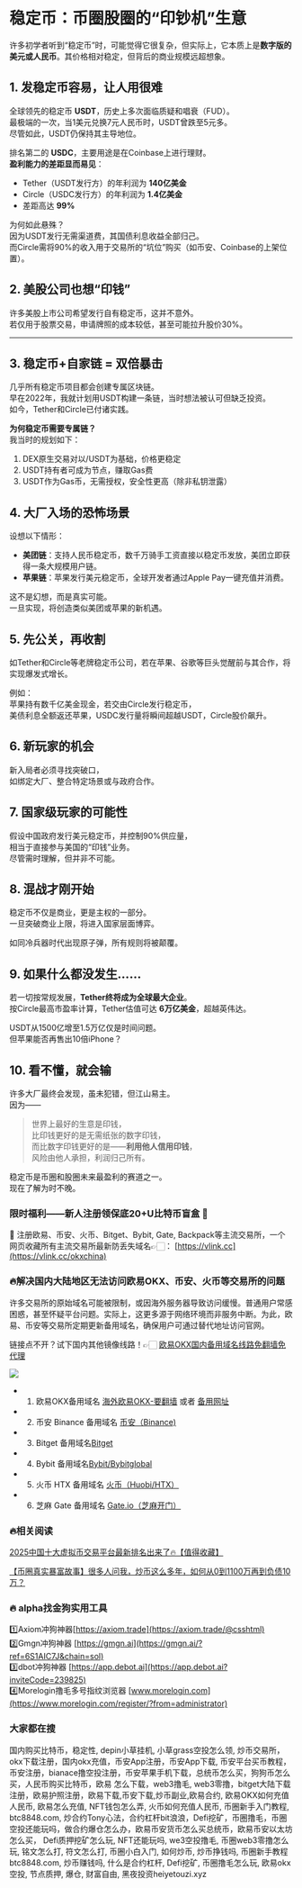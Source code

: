 # 稳定币：币圈股圈的“印钞机”生意

许多初学者听到“稳定币”时，可能觉得它很复杂，但实际上，它本质上是**数字版的美元或人民币**。其价格相对稳定，但背后的商业规模远超想象。

## 1. 发稳定币容易，让人用很难

全球领先的稳定币 **USDT**，历史上多次面临质疑和唱衰（FUD）。  
最极端的一次，当1美元兑换7元人民币时，USDT曾跌至5元多。  
尽管如此，USDT仍保持其主导地位。

排名第二的 **USDC**，主要用途是在Coinbase上进行理财。  
**盈利能力的差距显而易见**：

- Tether（USDT发行方）的年利润为 **140亿美金**
- Circle（USDC发行方）的年利润为 **1.4亿美金**
- 差距高达 **99%**

为何如此悬殊？  
因为USDT发行无需渠道费，其国债利息收益全部归己。  
而Circle需将90%的收入用于交易所的“坑位”购买（如币安、Coinbase的上架位置）。

## 2. 美股公司也想“印钱”

许多美股上市公司希望发行自有稳定币，这并不意外。  
若仅用于股票交易，申请牌照的成本较低，甚至可能拉升股价30%。

---

## 3. 稳定币+自家链 = 双倍暴击

几乎所有稳定币项目都会创建专属区块链。  
早在2022年，我就计划用USDT构建一条链，当时想法被认可但缺乏投资。  
如今，Tether和Circle已付诸实践。

**为何稳定币需要专属链？**  
我当时的规划如下：

1. DEX原生交易对以/USDT为基础，价格更稳定  
2. USDT持有者可成为节点，赚取Gas费  
3. USDT作为Gas币，无需授权，安全性更高（除非私钥泄露）

## 4. 大厂入场的恐怖场景

设想以下情形：

- **美团链**：支持人民币稳定币，数千万骑手工资直接以稳定币发放，美团立即获得一条大规模用户链。
- **苹果链**：苹果发行美元稳定币，全球开发者通过Apple Pay一键充值并消费。

这不是幻想，而是真实可能。  
一旦实现，将创造类似美团或苹果的新机遇。

## 5. 先公关，再收割

如Tether和Circle等老牌稳定币公司，若在苹果、谷歌等巨头觉醒前与其合作，将实现爆发式增长。

例如：  
苹果持有数千亿美金现金，若交由Circle发行稳定币，  
美债利息全额返还苹果，USDC发行量将瞬间超越USDT，Circle股价飙升。

## 6. 新玩家的机会

新入局者必须寻找突破口，  
如绑定大厂、整合特定场景或与政府合作。

## 7. 国家级玩家的可能性

假设中国政府发行美元稳定币，并控制90%供应量，  
相当于直接参与美国的“印钱”业务。  
尽管需时理解，但并非不可能。

## 8. 混战才刚开始

稳定币不仅是商业，更是主权的一部分。  
一旦突破商业上限，将进入国家层面博弈。

如同冷兵器时代出现原子弹，所有规则将被颠覆。

## 9. 如果什么都没发生……

若一切按常规发展，**Tether终将成为全球最大企业**。  
按Circle最高市盈率计算，Tether估值可达 **6万亿美金**，超越英伟达。

USDT从1500亿增至1.5万亿仅是时间问题。  
但苹果能否再售出10倍iPhone？

## 10. 看不懂，就会输

许多大厂最终会发现，虽未犯错，但江山易主。  
因为——

> 世界上最好的生意是印钱，  
> 比印钱更好的是无需纸张的数字印钱，  
> 而比数字印钱更好的是——**利用他人信用印钱**，  
> 风险由他人承担，利润归己所有。

稳定币是币圈和股圈未来最盈利的赛道之一。  
现在了解为时不晚。

### 限时福利——新人注册领保底20+U比特币盲盒 🎁
🎁 注册欧易、币安、火币、Bitget、Bybit, Gate, Backpack等主流交易所，一个网页收藏所有主流交易所最新防丢失域名👉🏻： [https://vlink.cc](https://vlink.cc/okxchina)

### 🔥解决国内大陆地区无法访问欧易OKX、币安、火币等交易所的问题
许多交易所的原始域名可能被限制，或因海外服务器导致访问缓慢。普通用户常感困惑，甚至怀疑平台问题。实际上，这更多源于网络环境而非服务中断。为此，欧易、币安等交易所定期更新备用域名，确保用户可通过替代地址访问官网。

链接点不开？试下国内其他镜像线路！👉🏻 [欧易OKX国内备用域名线路免翻墙免代理](https://vlink.cc/okxcn)

[![](https://307e939.webp.li/20250812124552161.png)](https://vlink.cc/okxcn)

- 1. 欧易OKX备用域名 [海外欧易OKX-要翻墙](https://www.okx.com/join/18639032) 或者 [备用网址](https://www.oucnyi.net/zh-hans/join/18639032) 
- 2. 币安 Binance 备用域名 [币安（Binance)](https://accounts.binance.com/zh-CN/register?ref=36457687)
- 3. Bitget 备用域名[Bitget](https://www.bitget.com/zh-CN/referral/register?from=referral&clacCode=VRNEYUTR)
- 4. Bybit 备用域名[Bybit/Bybitglobal](https://www.bybitglobal.com/zh-MY/invite/?ref=VMKORMM)
- 5. 火币 HTX 备用域名 [火币（Huobi/HTX）](https://www.htx.com/invite/zh-cn/1f?invite_code=whf45223)
- 6. 芝麻 Gate 备用域名 [Gate.io（芝麻开门）](https://www.gate.io/zh/signup?ref_type=103&ref=A1ERAQ)

### 🔥相关阅读
[2025中国十大虚拟币交易平台最新排名出来了🔥【值得收藏】](https://btc8848.com/top-10-exchanges/)

[【币圈真实暴富故事】很多人问我，炒币这么多年，如何从0到1100万再到负债10万？](https://heiyetouzi.xyz/biquanstory001/)

### 🔥 alpha找金狗实用工具
1️⃣Axiom冲狗神器[https://axiom.trade](https://axiom.trade/@csshtml)  
2️⃣Gmgn冲狗神器 [https://gmgn.ai](https://gmgn.ai/?ref=6S1AIC7J&chain=sol)  
3️⃣dbot冲狗神器 [https://app.debot.ai](https://app.debot.ai?inviteCode=239825)  
4️⃣Morelogin撸毛多号指纹浏览器 [www.morelogin.com](https://www.morelogin.com/register/?from=administrator)  

###  大家都在搜
国内购买比特币，稳定性, depin小草挂机, 小草grass空投怎么领, 炒币交易所，okx下载注册，国内okx充值，币安App注册，币安App下载, 币安平台买币教程，币安注册，bianace撸空投注册，币安苹果手机下载，总统币怎么买，狗狗币怎么买，人民币购买比特币，欧易 怎么下载，web3撸毛, web3零撸，bitget大陆下载注册，欧易护照注册，欧易下载,币安下载,炒币副业,欧易合约, 欧易OKX如何充值人民币, 欧易怎么充值, NFT钱包怎么弄, 火币如何充值人民币, 币圈新手入门教程, btc8848.com, 炒合约Tony心法，合约杠杆bit浪浪，Defi挖矿，币圈撸毛，币圈空投还能玩吗，做合约爆仓怎么办，欧易币安货币怎么买总统币，欧易币安以太坊怎么买， Defi质押挖矿怎么玩, NFT还能玩吗, we3空投撸毛, 币圈web3零撸怎么玩, 铭文怎么打, 符文怎么打, 币圈小白入门, 如何炒币, 炒币挣钱吗, 币圈新手教程btc8848.com, 炒币赚钱吗, 什么是合约杠杆, Defi挖矿, 币圈撸毛怎么玩, 欧易okx空投, 节点质押, 爆仓, 财富自由, 黑夜投资heiyetouzi.xyz